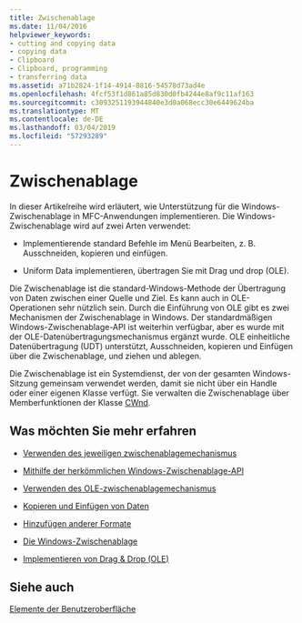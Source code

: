 ```yaml
---
title: Zwischenablage
ms.date: 11/04/2016
helpviewer_keywords:
- cutting and copying data
- copying data
- Clipboard
- Clipboard, programming
- transferring data
ms.assetid: a71b2824-1f14-4914-8816-54578d73ad4e
ms.openlocfilehash: 4fcf53f1d861a85d830d0fb4244e8af9c11af163
ms.sourcegitcommit: c3093251193944840e3d0a068ecc30e6449624ba
ms.translationtype: MT
ms.contentlocale: de-DE
ms.lasthandoff: 03/04/2019
ms.locfileid: "57293289"
---
```

# <a name="clipboard"></a>Zwischenablage

In dieser Artikelreihe wird erläutert, wie Unterstützung für die Windows-Zwischenablage in MFC-Anwendungen implementieren. Die Windows-Zwischenablage wird auf zwei Arten verwendet:

- Implementierende standard Befehle im Menü Bearbeiten, z. B. Ausschneiden, kopieren und einfügen.

- Uniform Data implementieren, übertragen Sie mit Drag und drop (OLE).

Die Zwischenablage ist die standard-Windows-Methode der Übertragung von Daten zwischen einer Quelle und Ziel. Es kann auch in OLE-Operationen sehr nützlich sein. Durch die Einführung von OLE gibt es zwei Mechanismen der Zwischenablage in Windows. Der standardmäßigen Windows-Zwischenablage-API ist weiterhin verfügbar, aber es wurde mit der OLE-Datenübertragungsmechanismus ergänzt wurde. OLE einheitliche Datenübertragung (UDT) unterstützt, Ausschneiden, kopieren und Einfügen über die Zwischenablage, und ziehen und ablegen.

Die Zwischenablage ist ein Systemdienst, der von der gesamten Windows-Sitzung gemeinsam verwendet werden, damit sie nicht über ein Handle oder einer eigenen Klasse verfügt. Sie verwalten die Zwischenablage über Memberfunktionen der Klasse [CWnd](../mfc/reference/cwnd-class.md).

## <a name="what-do-you-want-to-know-more-about"></a>Was möchten Sie mehr erfahren

- [Verwenden des jeweiligen zwischenablagemechanismus](../mfc/clipboard-when-to-use-each-clipboard-mechanism.md)

- [Mithilfe der herkömmlichen Windows-Zwischenablage-API](../mfc/clipboard-using-the-windows-clipboard.md)

- [Verwenden des OLE-zwischenablagemechanismus](../mfc/clipboard-using-the-ole-clipboard-mechanism.md)

- [Kopieren und Einfügen von Daten](../mfc/clipboard-copying-and-pasting-data.md)

- [Hinzufügen anderer Formate](../mfc/clipboard-adding-other-formats.md)

- [Die Windows-Zwischenablage](https://msdn.microsoft.com/library/ms648709)

- [Implementieren von Drag & Drop (OLE)](../mfc/drag-and-drop-ole.md)

## <a name="see-also"></a>Siehe auch

[Elemente der Benutzeroberfläche](../mfc/user-interface-elements-mfc.md)
